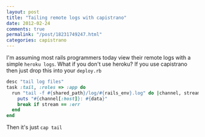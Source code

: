 ```yaml
---
layout: post
title: "Tailing remote logs with capistrano"
date: 2012-02-24
comments: true
permalink: "/post/18231749247.html"
categories: capistrano
---
```


I'm assuming most rails programmers today view their remote logs with a simple <code>heroku logs</code>. What if you don't use heroku? If you use capistrano then just drop this into your <code>deploy.rb</code>

``` ruby
desc "tail log files"
task :tail, :roles => :app do
  run "tail -f #{shared_path}/log/#{rails_env}.log" do |channel, stream, data|
    puts "#{channel[:host]}: #{data}"
    break if stream == :err
  end
end
```

Then it's just <code>cap tail</code>


